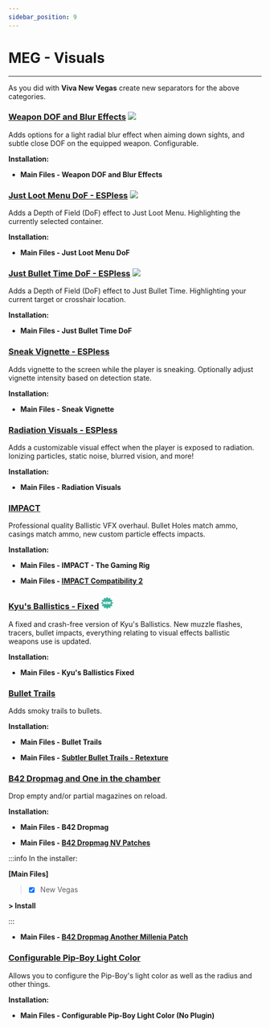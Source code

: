 ```yaml
---
sidebar_position: 9
---
```


# MEG - Visuals

---

As you did with **Viva New Vegas** create new separators for the above categories.

### [Weapon DOF and Blur Effects](https://www.nexusmods.com/newvegas/mods/76064) ![](../static/img/Performance.png)

Adds options for a light radial blur effect when aiming down sights, and subtle close DOF on the equipped weapon. Configurable. 

**Installation:**

- **Main Files - Weapon DOF and Blur Effects**


### [Just Loot Menu DoF - ESPless](https://www.nexusmods.com/newvegas/mods/84691) ![](../static/img/Performance.png)

Adds a Depth of Field (DoF) effect to Just Loot Menu. Highlighting the currently selected container.

**Installation:**

- **Main Files - Just Loot Menu DoF**


### [Just Bullet Time DoF - ESPless](https://www.nexusmods.com/newvegas/mods/84680) ![](../static/img/Performance.png)

Adds a Depth of Field (DoF) effect to Just Bullet Time. Highlighting your current target or crosshair location. 

**Installation:**

- **Main Files - Just Bullet Time DoF**


### [Sneak Vignette - ESPless](https://www.nexusmods.com/newvegas/mods/84802)

Adds vignette to the screen while the player is sneaking. Optionally adjust vignette intensity based on detection state. 

**Installation:**

- **Main Files - Sneak Vignette**


### [Radiation Visuals - ESPless](https://www.nexusmods.com/newvegas/mods/84917)

Adds a customizable visual effect when the player is exposed to radiation. Ionizing particles, static noise, blurred vision, and more! 

**Installation:**

- **Main Files - Radiation Visuals**


### [IMPACT](https://www.nexusmods.com/newvegas/mods/57113)

Professional quality Ballistic VFX overhaul. Bullet Holes match ammo, casings match ammo, new custom particle effects impacts.

**Installation:**

- **Main Files - IMPACT - The Gaming Rig**

- **Main Files - [IMPACT Compatibility 2](https://www.nexusmods.com/newvegas/mods/62050?tab=files)**


### [Kyu's Ballistics - Fixed](https://www.nexusmods.com/newvegas/mods/84939) ![](../static/img/New.png)

A fixed and crash-free version of Kyu's Ballistics. New muzzle flashes, tracers, bullet impacts, everything relating to visual effects ballistic weapons use is updated.

**Installation:**

- **Main Files - Kyu's Ballistics Fixed**


### [Bullet Trails](https://www.nexusmods.com/newvegas/mods/75122)

Adds smoky trails to bullets.

**Installation:**

- **Main Files - Bullet Trails**

- **Main Files - [Subtler Bullet Trails - Retexture ](https://www.nexusmods.com/newvegas/mods/82380?tab=files)**


### [B42 Dropmag and One in the chamber](https://www.nexusmods.com/newvegas/mods/75461)

Drop empty and/or partial magazines on reload.

**Installation:**

- **Main Files - B42 Dropmag**

- **Main Files - [B42 Dropmag NV Patches](https://www.nexusmods.com/newvegas/mods/79039?tab=files)**

:::info In the installer:

**[Main Files]**

> - [x] New Vegas

**> Install**

:::

- **Main Files - [B42 Dropmag Another Millenia Patch](https://www.nexusmods.com/newvegas/mods/79678?tab=files)**


### [Configurable Pip-Boy Light Color](https://www.nexusmods.com/newvegas/mods/73792)

Allows you to configure the Pip-Boy's light color as well as the radius and other things.

**Installation:**

- **Main Files - Configurable Pip-Boy Light Color (No Plugin)**
